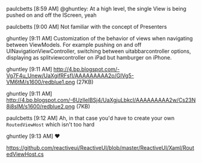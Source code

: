 paulcbetts [8:59 AM] 
@ghuntley: At a high level, the single View is being pushed on and off the IScreen, yeah

paulcbetts [9:00 AM]
Not familiar with the concept of Presenters

ghuntley [9:11 AM] 
Customization of the behavior of views  when navigating between ViewModels. For example pushing on and off UINavigationViewController, switching between uitabbarcontroller options, displaying as splitviewcontroller on iPad but hamburger on iPhone.

ghuntley [9:11 AM]
http://4.bp.blogspot.com/-Vg7F4u_Unew/UaXgifRFsfI/AAAAAAAAA2o/GIVg5-VM6tM/s1600/redblue1.png (27KB)


ghuntley [9:11 AM]
http://4.bp.blogspot.com/-6UzllelBSj4/UaXgjuLbkcI/AAAAAAAAA2w/Cs23N8j8sIM/s1600/redblue2.png (7KB)


paulcbetts [9:12 AM] 
Ah, in that case you'd have to create your own `RoutedViewHost` which isn't too hard

ghuntley [9:13 AM] 
:heart:

https://github.com/reactiveui/ReactiveUI/blob/master/ReactiveUI/Xaml/RoutedViewHost.cs